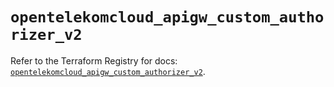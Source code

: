 # `opentelekomcloud_apigw_custom_authorizer_v2`

Refer to the Terraform Registry for docs: [`opentelekomcloud_apigw_custom_authorizer_v2`](https://registry.terraform.io/providers/opentelekomcloud/opentelekomcloud/1.36.15/docs/resources/apigw_custom_authorizer_v2).
